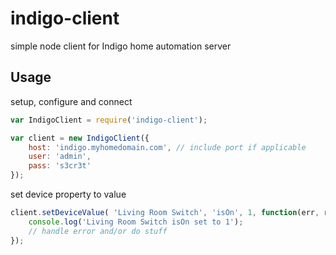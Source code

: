 indigo-client
=============

simple node client for Indigo home automation server

## Usage

setup, configure and connect
```javascript
var IndigoClient = require('indigo-client');

var client = new IndigoClient({
	host: 'indigo.myhomedomain.com', // include port if applicable
	user: 'admin',
	pass: 's3cr3t'
});
```

set device property to value
```javascript
client.setDeviceValue( 'Living Room Switch', 'isOn', 1, function(err, res, body){
	console.log('Living Room Switch isOn set to 1');
	// handle error and/or do stuff
});
```